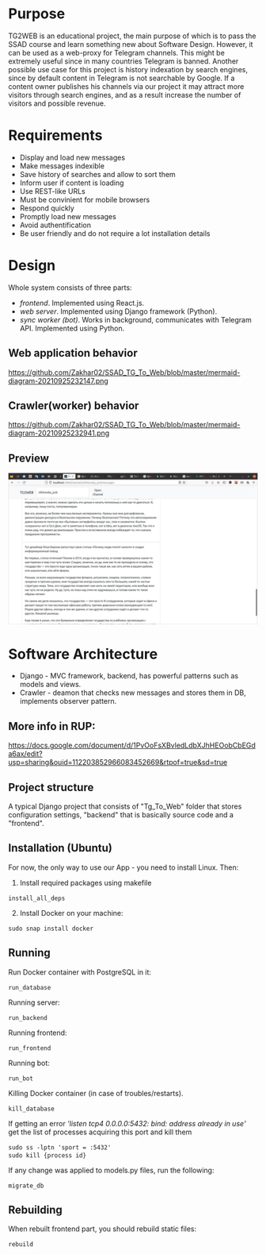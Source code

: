 # Purpose

TG2WEB is an educational project, the main purpose of which is to pass the SSAD course and
learn something new about Software Design. However, it can be used as a web-proxy for
Telegram channels. This might be extremely useful since in many countries Telegram is banned.
Another possible use case for this project is history indexation by search engines, since by
default content in Telegram is not searchable by Google. If a content owner publishes his
channels via our project it may attract more visitors through search engines, and as a result
increase the number of visitors and possible revenue.

# Requirements

* Display and load new messages
* Make messages indexible
* Save history of searches and allow to sort them
* Inform user if content is loading
* Use REST-like URLs
* Must be convinient for mobile browsers
* Respond quickly
* Promptly load new messages
* Avoid authentification
* Be user friendly and do not require a lot installation details 

# Design

Whole system consists of three parts:

 * *frontend*. Implemented using React.js.
 * *web server*. Implemented using Django framework (Python).
 * *sync worker (bot)*. Works in background, communicates with Telegram API. Implemented using Python.<br />
## Web application behavior<br />
https://github.com/Zakhar02/SSAD_TG_To_Web/blob/master/mermaid-diagram-20210925232147.png
## Crawler(worker) behavior<br />
https://github.com/Zakhar02/SSAD_TG_To_Web/blob/master/mermaid-diagram-20210925232941.png

## Preview<br />
![front](https://github.com/Zakhar02/SSAD_TG_To_Web/blob/master/photo_2021-09-25_23-43-32.jpg)

# Software Architecture 

* Django - MVC framework, backend, has powerful patterns such as models and views.
* Crawler - deamon that checks new messages and stores them in DB, implements observer pattern.

## More info in RUP: 
https://docs.google.com/document/d/1PvOoFsXBvledLdbXJhHEOobCbEGda6ax/edit?usp=sharing&ouid=112203852966083452669&rtpof=true&sd=true

## Project structure
A typical Django project that consists of "Tg_To_Web" folder that stores configuration settings, "backend" that is basically source code and a "frontend".

## Installation (Ubuntu)
For now, the only way to use our App - you need to install Linux. Then:
1. Install required packages using makefile
```shell
install_all_deps
```
2. Install Docker on your machine:
```shell
sudo snap install docker
```

## Running
Run Docker container with PostgreSQL in it:
```shell
run_database
```
Running server: 
```shell
run_backend
```
Running frontend: 
```shell
run_frontend
```
Running bot:
```shell
run_bot
```
Killing Docker container (in case of troubles/restarts).
```shell
kill_database
```
If getting an error *'listen tcp4 0.0.0.0:5432: bind: address already in use'*
get the list of processes acquiring this port and kill them
```shell
sudo ss -lptn 'sport = :5432'
sudo kill {process id}
```
If any change was applied to models.py files, run the following:
```shell
migrate_db
```
## Rebuilding
When rebuilt frontend part, you should rebuild static files:
```shell
rebuild
```
